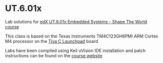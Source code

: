 UT.6.01x
========

Lab solutions for [edX UT.6.01x Embedded Systems - Shape The World course](https://www.edx.org/course/utaustinx/utaustinx-ut-6-01x-embedded-systems-1172)

This class is based on the Texas Instruments TM4C123GH6PMI ARM Cortex M4 processor on the [Tiva C Launchpad](http://www.ti.com/ww/en/launchpad/launchpads-tivac.html#tabs) board

Labs have been compiled using Keil uVision IDE installation and patch instructions can be found on the [course website](http://users.ece.utexas.edu/~valvano/edX/index.html)

